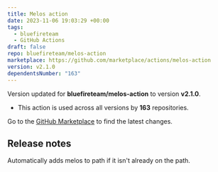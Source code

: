 ```yaml
---
title: Melos action
date: 2023-11-06 19:03:29 +00:00
tags:
  - bluefireteam
  - GitHub Actions
draft: false
repo: bluefireteam/melos-action
marketplace: https://github.com/marketplace/actions/melos-action
version: v2.1.0
dependentsNumber: "163"
---
```



Version updated for **bluefireteam/melos-action** to version **v2.1.0**.
- This action is used across all versions by **163** repositories.

Go to the [GitHub Marketplace](https://github.com/marketplace/actions/melos-action) to find the latest changes.

## Release notes

Automatically adds melos to path if it isn't already on the path.
